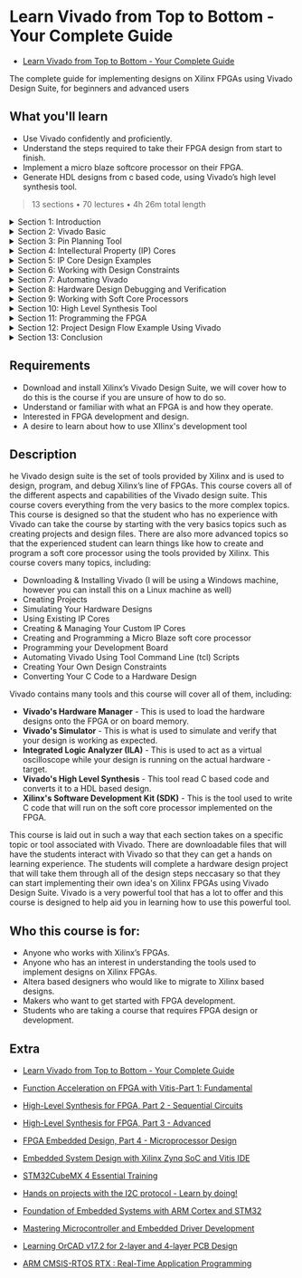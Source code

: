 # Learn Vivado from Top to Bottom - Your Complete Guide

-   [Learn Vivado from Top to Bottom - Your Complete Guide](https://www.udemy.com/course/learn-vivado-from-top-to-bottom-your-complete-guide/)  

The complete guide for implementing designs on Xilinx FPGAs using Vivado Design Suite, for beginners and advanced users

##  What you'll learn

-   Use Vivado confidently and proficiently.
-   Understand the steps required to take their FPGA design from start to finish.
-   Implement a micro blaze softcore processor on their FPGA.
-   Generate HDL designs from c based code, using Vivado’s high level synthesis tool. 

> 13 sections • 70 lectures • 4h 26m total length

<details>
  <summary> Section 1: Introduction </summary>

  -   [1. Welcome to the Course](1_Welcome-to-the-Course.md)      
  -   [2. Introduction to the Vivado Tool Suite](2_Introduction-to-the-Vivado-Tool-Suite.md)      
  -   [3. Vivado Download and Installation](3_Vivado-Download-and-Installation.md)      
  -   [4. Supported FPGAs and Development Boards](4_Supported-FPGAs-and-Development-Boards.md)      
</details>

<details>
  <summary> Section 2: Vivado Basic </summary>

  -   [5.  Opening Vivado](5_Opening-Vivado.md)      
  -   [6.  Creating a New Project in Vivado](6_Creating-a-New-Project-in-Vivado.md)      
  -   [7.  Importing a Xilinx ISE Project Into Vivado](7_Importing-a-Xilinx-ISE-Project-Into-Vivado.md)      
  -   [8.  Create a Project From a Predefined Template](8_Create-a-Project-From-a-Predefined-Template.md)      
  -   [9.  Vivado Example Project](9_Vivado-Example-Project.md)      
  -   [10. Add Existing Files to a Project](10_Add-Existing-Files-to-a-Project.md)      
  -   [11. Creating New Files](11_Creating-New-Files.md)      
  -   [12. Working with Block Designs in Vivado](12_Working-with-Block-Designs-in-Vivado.md)      
  -   [13. Generating the FPGA Configuration File](13_Generating-the-FPGA-Configuration-File.md)      
  -   [14. Programming Your Development Board](14_Programming-Your-Development-Board.md)      
  -   [15. Documentation Navigator](15_Documentation-Navigator.md)      
</details>

<details>
  <summary> Section 3: Pin Planning Tool </summary>

  -   [16. I/O Pin Planning Tool Introduction](16_IO-Pin-Planning-Tool-Introduction.md)      
  -   [17. Create an I/O Pin Planning Project](17_Create-an-IO-Pin-Planning-Project.md)
  -   [18. Create and Place I/O Ports](18_Create-and-Place_IO-Ports.md)
  -   [19. Perform a Design Rules Check](19_Perform-a-Design-Rules-Check.md)
  -   [20. Report Simultaneous Switching Noise SSN](20_Report-Simultaneous-Switching-Noise-SSN.md)
  -   [21. Generate Contraints File and Top Level HDL File](21_Generate-Contraints-File-and-Top-Level-HDL-File.md)
</details>

<details>
  <summary> Section 4: Intellectural Property (IP) Cores </summary>

  -   [22. Introduction to IP Cores](22_Introduction-to-IP-Cores.md)      
  -   [23. Using IP Cores](23_Using-IP-Cores.md)
  -   [24. Create IP Cores from a Specific Directory](24_Create-IP-Cores-from-a-Specific-Directory.md)
  -   [25. Create IP Cores from a Block Design](25_Create-IP-Cores-from-a-Block-Design.md)
  -   [26. AXI Interface Explained](26_AXI-Interface-Explained.md)
  -   [27. Create an AXI IP Core Peripheral Step 1](27_Create-an-AXI-IP-Core-Peripheral-Step-1.md)
  -   [28. Creating an AXI IP Core Peripheral - Step 2](28_Creating-an-AXI-IP-Core-Peripheral-Step-2.md)
  -   [29. Create an AXI IP Core Peripheral Step 3](29_Create-an-AXI-IP-Core-Peripheral-Step-3.md)
  -   [30. Customizing IP Cores](30_Customizing-IP-Cores.md)
  -   [31. Creating a Custom IP Core Repository](31_Creating-a-Custom-IP-Core-Repository.md)  
  -   [32. IP Core Repository Directory Structure](32_IP-Core-Repository-Directory-Structure.md)  
  -   [33. Adding IP Cores to Your Repository](33_Adding-IP-Cores-to-Your-Repository.md)  
  -   [34. Adding a Custom IP Core Repository to a Vivado Project](34_Adding-a-Custom-IP-Core-Repository-to-a-Vivado-Project.md)  
  -   [35. Managing a Custom IP Core Repository](35_Managing-a-Custom-IP-Core-Repository.md)  
</details>

<details>
  <summary> Section 5: IP Core Design Examples </summary>

  -   [36. Configure Internal FPGA Block RAM (BRAM)](./36_Configure-Internal-FPGA-Block-RAM-(BRAM).md)      
  -   [37. Xilinx Memory Interface Generator (MIG) IP Core](./37_Xilinx-Memory-Interface-Generator-(MIG)-IP-Core.md)
  -   [38. Connecting Multiple AXI Peripherals to a Single Master](./38_Connecting-Multiple-AXI-Peripherals-to-a-Single-Master.md)
  -   [39. Using Vivado's Connection Automation and Regerating Block Design Layouts](./39_Using-Vivado's-Connection-Automation-and-Regerating-Block-Design-Layouts.md)
</details>

<details>
  <summary> Section 6: Working with Design Constraints </summary>

  -   [40. What are Design Constraints](40_What-are-Design-Constraints.md)      
  -   [41. Applying I/O Constraints](41_Applying-IO-Constraints.md)
  -   [42. Creating Clock Constraints](42_Creating-Clock-Constraints.md)
</details>

<details>
  <summary> Section 7: Automating Vivado </summary>

  -   [43. TCL Script Introduction](43_TCL-Script-Introduction.md)      
  -   [44. Build a Vivado Project Using TCL Scripts](44_Build-a-Vivado-Project-Using-TCL-Scripts.md)
  -   [45. Populate a Block Design Using TCL Scripts](45_Populate-a-Block-Design-Using-TCL-Scripts.md)
  -   [46. Using TCL Scripts in Your Custom IP Core](46_Using-TCL-Scripts-in-Your-Custom-IP-Core.md)
  -   [47. How to Create Your Own Custom TCL Scripts](47_How-to-Create-Your-Own-Custom-TCL-Scripts.md)
</details>

<details>
  <summary> Section 8: Hardware Design Debugging and Verification </summary>

  -   [48. Creating Simulation Files (Test Benches)](48_Creating-Simulation-Files-(Test-Benches).md)      
  -   [49. Simulating Your Designs in Vivado](49_Simulating-Your-Designs-in-Vivado.md)
  -   [50. Modifying the Simulation Waveform](50_Modifying-the-Simulation-Waveform.md)
  -   [51. Forcing Signal Values for Simulation](51_Forcing-Signal-Values-for-Simulation.md)
  -   [52. Vivado Debugging Tools Introduction](52_Vivado-Debugging-Tools-Introduction.md)
  -   [53. How to Use the Integrated Logic Analyzer (ILA) Core for Debugging](53_How-to-Use-the-Integrated-Logic-Analyzer-(ILA)-Core-for-Debugging.md)
  -   [54. How to Use the Virtual I/O (VIO) Core for Debugging](54_How-to-Use-the-Virtual-IO-(VIO)-Core-for-Debugging.md)
</details>

<details>
  <summary> Section 9: Working with Soft Core Processors </summary>

  -   [55. ]()      
  -   [56. ]()
</details>

<details>
  <summary> Section 10: High Level Synthesis Tool </summary>

  -   [57. ]()      
</details>

<details>
  <summary> Section 11: Programming the FPGA </summary>

  -   [58. ]()      
  -   [59. ]()      
  -   [60. ]()      
</details>

<details>
  <summary> Section 12: Project Design Flow Example Using Vivado </summary>

  -   [61. ]()      
  -   [62. ]()      
  -   [63. ]()      
  -   [64. ]()      
  -   [65. ]()      
  -   [66. ]()      
  -   [67. ]()      
  -   [68. ]()      
  -   [60. ]()      
</details>

<details>
  <summary> Section 13: Conclusion </summary>

  -   [70. ]()     
</details>

##  Requirements
-   Download and install Xilinx’s Vivado Design Suite, we will cover how to do this is the course if you are unsure of how to do so.
-   Understand or familiar with what an FPGA is and how they operate.
-   Interested in FPGA development and design.
-   A desire to learn about how to use XIlinx's development tool

##  Description

he Vivado design suite is the set of tools provided by Xilinx and is used to design, program, and debug Xilinx’s line of FPGAs. This course covers all of the different aspects and capabilities of the Vivado design suite. This course covers everything from the very basics to the more complex topics. This course is designed so that the student who has no experience with Vivado can take the course by starting with the very basics topics such as creating projects and design files. There are also more advanced topics so that the experienced student can learn things like how to create and program a soft core processor using the tools provided by Xilinx. This course covers many topics, including:

-   Downloading & Installing Vivado (I will be using a Windows machine, however you can install this on a Linux machine as well)
-   Creating Projects
-   Simulating Your Hardware Designs
-   Using Existing IP Cores
-   Creating & Managing Your Custom IP Cores
-   Creating and Programming a Micro Blaze soft core processor
-   Programming your Development Board
-   Automating Vivado Using Tool Command Line (tcl) Scripts
-   Creating Your Own Design Constraints
-   Converting Your C Code to a Hardware Design

Vivado contains many tools and this course will cover all of them, including:

-   **Vivado's Hardware Manager** - This is used to load the hardware designs onto the FPGA or on board memory.
-   **Vivado's Simulator** - This is what is used to simulate and verify that your design is working as expected.
-   **Integrated Logic Analyzer (ILA)** - This is used to act as a virtual oscilloscope while your design is running on the actual hardware -   target.
-   **Vivado's High Level Synthesis** - This tool read C based code and converts it to a HDL based design.
-   **Xilinx's Software Development Kit (SDK)** - This is the tool used to write C code that will run on the soft core processor implemented on the FPGA.

This course is laid out in such a way that each section takes on a specific topic or tool associated with Vivado. There are downloadable files that will have the students interact with Vivado so that they can get a hands on learning experience. The students will complete a hardware design project that will take them through all of the design steps neccasary so that they can start implementing their own idea's on Xilinx FPGAs using Vivado Design Suite. Vivado is a very powerful tool that has a lot to offer and this course is designed to help aid you in learning how to use this powerful tool.

##  Who this course is for:
-   Anyone who works with Xilinx’s FPGAs.
-   Anyone who has an interest in understanding the tools used to implement designs on Xilinx FPGAs.
-   Altera based designers who would like to migrate to Xilinx based designs.
-   Makers who want to get started with FPGA development.
-   Students who are taking a course that requires FPGA design or development.


## Extra
-   [Learn Vivado from Top to Bottom - Your Complete Guide](https://www.udemy.com/course/learn-vivado-from-top-to-bottom-your-complete-guide/)
-   [Function Acceleration on FPGA with Vitis-Part 1: Fundamental](https://www.udemy.com/course/function-acceleration-on-fpga-with-vitis-part-1-fundamental/)
-   [High-Level Synthesis for FPGA, Part 2 - Sequential Circuits](https://www.udemy.com/course/high-level-synthesis-for-fpga-part-2-sequential-circuits/)
-   [High-Level Synthesis for FPGA, Part 3 - Advanced](https://www.udemy.com/course/high-level-synthesis-for-fpga-part-3-advanced/)
-   [FPGA Embedded Design, Part 4 - Microprocessor Design](https://www.udemy.com/course/fpga-embedded-design-cpu/)
-   [Embedded System Design with Xilinx Zynq SoC and Vitis IDE](https://www.udemy.com/course/embedded-system-design-with-xilinx-zynq-soc-and-vitis-ide/)

-   [STM32CubeMX 4 Essential Training](https://www.udemy.com/course/stm32cubemx-complete-training/)
-   [Hands on projects with the I2C protocol - Learn by doing!](https://www.udemy.com/course/i2c-protocol/)
-   [Foundation of Embedded Systems with ARM Cortex and STM32](https://www.udemy.com/course/cortex-m/)
-   [Mastering Microcontroller and Embedded Driver Development](https://www.udemy.com/course/mastering-microcontroller-with-peripheral-driver-development/)
-   [Learning OrCAD v17.2 for 2-layer and 4-layer PCB Design](https://www.udemy.com/course/pcbdesign-orcadlite172/)
-   [ARM CMSIS-RTOS RTX : Real-Time Application Programming](https://www.udemy.com/course/arm-cmsis-rtos-rtx-real-time-application-programming/)